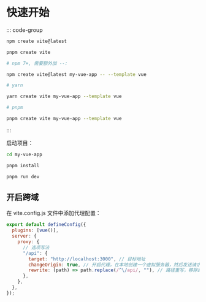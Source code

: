 # 快速开始

::: code-group

```bash [npm]
npm create vite@latest

```

```bash [pnpm]
pnpm create vite
```

```bash [vite + vue]
# npm 7+, 需要额外加 --:

npm create vite@latest my-vue-app -- --template vue

# yarn

yarn create vite my-vue-app --template vue

# pnpm

pnpm create vite my-vue-app --template vue
```

:::

启动项目：

```bash
cd my-vue-app

pnpm install

pnpm run dev

```

## 开启跨域

在 vite.config.js 文件中添加代理配置：

```js
export default defineConfig({
  plugins: [vue()],
  server: {
    proxy: {
      // 选项写法
      "/api": {
        target: "http://localhost:3000", // 目标地址
        changeOrigin: true, // 开启代理，在本地创建一个虚拟服务器，然后发送请求的数据，同时会收到请求的数据，这样服务端和服务端进行数据的交互就不会有跨域问题
        rewrite: (path) => path.replace(/^\/api/, ""), // 路径重写，移除路径中的/api
      },
    },
  },
});

```

